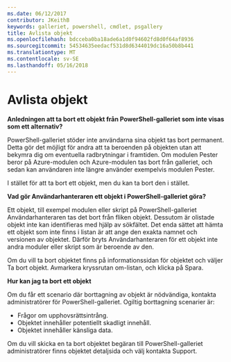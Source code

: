 ```yaml
---
ms.date: 06/12/2017
contributor: JKeithB
keywords: galleriet, powershell, cmdlet, psgallery
title: Avlista objekt
ms.openlocfilehash: bdcceba0ba18ade6a1d0f94602fd8d0f64af8936
ms.sourcegitcommit: 54534635eedacf531d8d6344019dc16a50b8b441
ms.translationtype: MT
ms.contentlocale: sv-SE
ms.lasthandoff: 05/16/2018
---
```

# <a name="unlisting-items"></a>Avlista objekt

**Anledningen att ta bort ett objekt från PowerShell-galleriet som inte visas som ett alternativ?**

PowerShell-galleriet stöder inte användarna sina objekt tas bort permanent.
Detta gör det möjligt för andra att ta beroenden på objekten utan att bekymra dig om eventuella radbrytningar i framtiden.
Om modulen Pester beror på Azure-modulen och Azure-modulen tas bort från galleriet, och sedan kan användaren inte längre använder exempelvis modulen Pester.

I stället för att ta bort ett objekt, men du kan ta bort den i stället.

**Vad gör Användarhanteraren ett objekt i PowerShell-galleriet göra?**

Ett objekt, till exempel modulen eller skript på PowerShell-galleriet Användarhanteraren tas det bort från fliken objekt. Dessutom är olistade objekt inte kan identifieras med hjälp av sökfältet.
Det enda sättet att hämta ett objekt som inte finns i listan är att ange den exakta namnet och versionen av objektet.
Därför bryts Användarhanteraren för ett objekt inte andra moduler eller skript som är beroende av den.

Om du vill ta bort objektet finns på informationssidan för objektet och väljer Ta bort objekt. Avmarkera kryssrutan om-listan, och klicka på Spara.

**Hur kan jag ta bort ett objekt**

Om du får ett scenario där borttagning av objekt är nödvändiga, kontakta administratörer för PowerShell-galleriet.
Ogiltig borttagning scenarier är:
- Frågor om upphovsrättsintrång.
- Objektet innehåller potentiellt skadligt innehåll.
- Objektet innehåller känsliga data.

Om du vill skicka en ta bort objektet begäran till PowerShell-galleriet administratörer finns objektet detaljsida och välj kontakta Support.